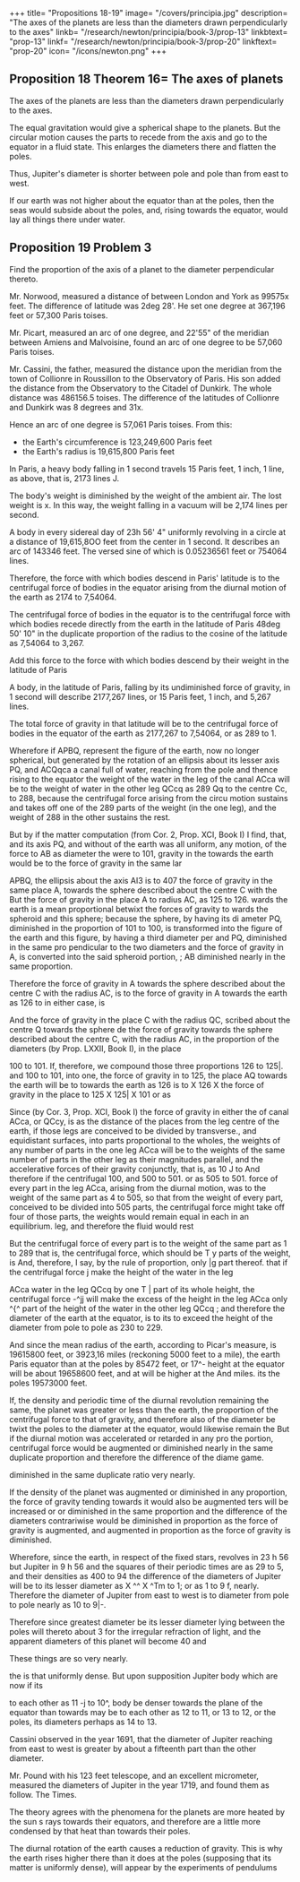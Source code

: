 +++
title= "Propositions 18-19"
image= "/covers/principia.jpg"
description= "The axes of the planets are less than the diameters drawn perpendicularly to the axes"
linkb= "/research/newton/principia/book-3/prop-13"
linkbtext= "prop-13"
linkf= "/research/newton/principia/book-3/prop-20"
linkftext= "prop-20"
icon= "/icons/newton.png"
+++

## Proposition 18 Theorem 16= The axes of planets 

The axes of the planets are less than the diameters drawn perpendicularly to the axes.

The equal gravitation would give a spherical shape to the planets. But the circular motion causes the parts to recede from the axis and go to the equator in a fluid state. This enlarges the diameters there and flatten the poles.

Thus, Jupiter's diameter is shorter between pole and pole than from east to west.

If our earth was not higher about the equator than at the poles, then the seas would subside about the poles, and, rising towards the equator, would lay all things there under water.


## Proposition 19 Problem 3

Find the proportion of the axis of a planet to the diameter perpendicular thereto.

Mr. Norwood, measured a distance of between London and York as 99575x feet. The difference of latitude was 2deg 28'. He set one degree at 367,196 feet or 57,300 Paris toises.

Mr. Picart, measured an arc of one degree, and 22'55" of the meridian between Amiens and Malvoisine, found an arc of one degree to be 57,060 Paris toises. 

Mr. Cassini, the father, measured the distance upon the meridian from the town of Collionre in Roussillon to the
Observatory of Paris. His son added the distance from the Observatory to the Citadel of Dunkirk. The whole distance was 486156.5 toises. The difference of the latitudes of Collionre and Dunkirk was 8 degrees and 31x.

Hence an arc of one degree is 57,061 Paris toises. From this:
- the Earth's circumference is 123,249,600 Paris feet
- the Earth's radius is 19,615,800 Paris feet

In Paris, a heavy body falling in 1 second travels 15 Paris feet, 1 inch, 1 line, as above, that is, 2173 lines J. 

The body's weight is diminished by the weight of the ambient air. The lost weight is x. In this way, the weight falling in a vacuum will be 2,174 lines per second. 

A body in every sidereal day of 23h 56' 4" uniformly revolving in a circle at a distance of 19,615,8OO feet from the center in 1 second. It describes an arc of 143346  feet. The versed sine of which is 0.05236561 feet or 754064 lines.

Therefore, the force with which bodies descend in Paris' latitude is to the centrifugal force of bodies in the equator
arising from the diurnal motion of the earth as 2174 to 7,54064.

The centrifugal force of bodies in the equator is to the centrifugal force
with which bodies recede directly from the earth in the latitude of Paris 48deg 50' 10" in the duplicate proportion of the radius to the cosine of the latitude as  7,54064 to 3,267.

Add this force to the force with which bodies descend by their weight in the latitude of Paris 

A body, in the latitude of Paris, falling by its undiminished force of gravity, in 1 second will describe 2177,267 lines, or 15 Paris feet, 1 inch, and 5,267 lines.

The total force of gravity in that latitude will be to the centrifugal force of bodies in the equator of the earth as 2177,267 to 7,54064, or as 289 to 1.

Wherefore if APBQ, represent the figure of the earth, now no longer spherical, but generated by the rotation of an ellipsis about its lesser axis PQ, and ACQqca a canal full of water, reaching from the pole and thence rising to the equator the weight of the water in the leg of the canal ACca will be to the weight of water in the  other leg QCcq as 289 Qq to the centre Cc, to 288, because the centrifugal force arising from the circu motion sustains and takes off one of the 289 parts of the weight (in the one leg), and the weight of 288 in the other sustains the rest. 

But by if the matter computation (from Cor. 2, Prop. XCI, Book I) I find, that, and its axis PQ, and without of the earth was all uniform, any motion, of the force to AB as  diameter the were to 101, gravity in the towards the earth would be to the force of gravity in the same lar
<!-- place 
Q
Q
place
PC, or
towards a sphere described about the centre
QC,
as
126
gravity in the place
A
C
with the radius
And, by the same argument, the force of
towards the spheroid generated by the rotation of
to -->

APBQ, the ellipsis about the axis AI3 is to 407 the force of gravity in the same place A, towards the sphere described about the centre C with the But the force of gravity in the place A to radius AC, as 125 to 126.
wards the earth is a mean proportional betwixt the forces of gravity to
wards the spheroid and this sphere; because the sphere, by having its di
ameter PQ, diminished in the proportion of 101 to 100, is transformed into the figure of the earth and this figure, by having a third diameter per and PQ, diminished in the same pro pendicular to the two diameters and the force of gravity in A, is converted into the said spheroid portion,
; AB diminished nearly in the same proportion. 

Therefore the force of gravity in A towards the sphere described about the centre C with the radius AC, is to the force of gravity in A towards the earth as 126 to
in either case, is

And the force of gravity in the place C with the radius QC, scribed about the centre
Q towards the sphere de the force of gravity
towards the sphere described about the centre C, with the radius AC, in the proportion of the diameters (by Prop. LXXII, Book I), in the place

100 to 101. If, therefore, we compound those three proportions 126 to 125|. and 100 to 101, into one, the force of gravity in to 125, the place AQ towards the earth will be to towards the earth as 126 is to
X 126 X the force of gravity in the place to 125 X 125| X 101 or as

Since (by Cor. 3, Prop. XCI, Book I) the force of gravity in either the of canal ACca, or QCcy, is as the distance of the places from the leg centre of the earth, if those legs are conceived to be divided by transverse., and equidistant surfaces, into parts proportional to the wholes, the weights of any number of parts in the one leg ACca will be to the weights of the same number of parts in the other leg as their magnitudes parallel, and the accelerative forces of their gravity conjunctly, that is, as 10 J to And therefore if the centrifugal 100, and 500 to 501. or as 505 to 501. force of every part in the leg ACca, arising from the diurnal motion, was
to the weight of the same part as 4 to 505, so that from the weight of every part, conceived to be divided into 505 parts, the centrifugal force might take off four of those parts, the weights would remain equal in each in an equilibrium.
leg, and therefore the fluid would rest

But the centrifugal force of every part is to the weight of the same part as 1 to 289
that is, the centrifugal force, which should be T y parts of the weight, is
And, therefore, I say, by the rule of proportion, only |g part thereof.
that if the centrifugal force j
make the height of the water in the leg

ACca water in the leg QCcq by one T | part of its whole height, the centrifugal force -^jj will make the excess of the height in the leg ACca only ^{^ part of the height of the water in the other leg QCcq ; and therefore the diameter of the earth at the equator, is to its to exceed the height of the diameter from pole to pole as 230 to 229.

And since the mean radius of the earth, according to Picar's measure, is 19615800
feet, or 3923,16 miles (reckoning 5000 feet to a mile), the earth Paris equator than at the poles by 85472 feet, or 17^-
height at the equator will be about 19658600 feet, and at will be higher at the
And miles. its the poles 19573000 feet. 

If, the density and periodic time of the diurnal revolution remaining the same, the planet was greater or less than the earth, the proportion of the centrifugal force to that of gravity, and therefore also of the diameter be twixt the poles to the diameter at the equator, would likewise remain the
But if the diurnal motion was accelerated or retarded in any pro the portion, centrifugal force would be augmented or diminished nearly in the same duplicate proportion and therefore the difference of the diame game.

diminished in the same duplicate ratio very nearly.

If the density of the planet was augmented or diminished in any proportion, the force of gravity tending towards it would also be augmented ters will be increased or
or diminished in the same proportion
and the difference of the diameters
contrariwise would be diminished in proportion as the force of gravity is
augmented, and augmented in proportion as the force of gravity is diminished.

Wherefore, since the earth, in respect of the fixed stars, revolves in 23 h 56 but Jupiter in 9 h 56 and the squares of their periodic times are as 29 to 5, and their densities as 400 to 94
the difference of the diameters of Jupiter will be to its lesser diameter as
X ^^ X ^Tm to 1; or as 1 to 9 f, nearly. Therefore the diameter of Jupiter from east to west is to diameter from pole to pole nearly as 10 to 9|-.

Therefore since greatest diameter be
its lesser diameter lying between the poles will thereto about 3 for the irregular refraction of light,
and the apparent diameters of this planet will become 40
and 

These things are so very nearly.

the is
that uniformly dense. But
upon supposition Jupiter
body which are
now if its

to each other as 11 -j to 10^, body be denser towards the plane of the equator than towards
may be to each other as 12 to 11, or 13 to 12, or
the poles, its diameters perhaps as 14 to 13.

Cassini observed in the year 1691, that the diameter of Jupiter reaching from east to west is greater by about a fifteenth part than the other diameter.

Mr. Pound with his 123 feet telescope, and an excellent micrometer, measured the diameters of Jupiter in the year 1719, and found them as follow.
The Times.

The theory agrees with the phenomena for the planets are more heated by the sun s rays towards their equators, and therefore are a little more condensed by that heat than towards their poles.

The diurnal rotation of the earth causes a reduction of gravity. This is why the earth rises higher there than it does at the poles (supposing that its matter is uniformly dense), will appear by the experiments of pendulums


